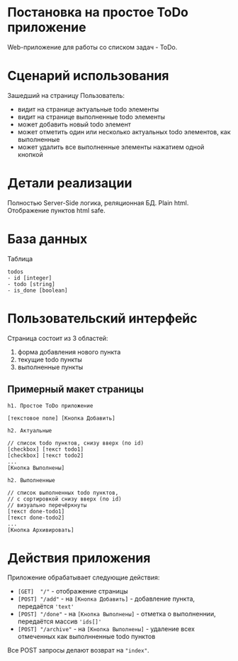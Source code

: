 ﻿Постановка на простое ToDo приложение
=====================================

Web-приложение для работы со списком задач - ToDo.

# Сценарий использования

Зашедший на страницу Пользователь:

 * видит на странице актуальные todo элементы
 * видит на странице выполненные todo элементы
 * может добавить новый todo элемент
 * может отметить один или несколько актуальных todo
элементов, как выполненные
 * может удалить все выполненные элементы нажатием одной кнопкой


# Детали реализации

Полностью Server-Side логика, реляционная БД. Plain html. 
Отображение пунктов html safe.


# База данных

Таблица

    todos
    - id [integer]
    - todo [string]
    - is_done [boolean]

# Пользовательский интерфейс

Страница состоит из 3 областей:

1. форма добавления нового пункта
2. текущие todo пункты
3. выполненные пункты

## Примерный макет страницы

    h1. Простое ToDo приложение

    [текстовое поле] [Кнопка Добавить]

    h2. Актуальные

    // список todo пунктов, снизу вверх (по id)
    [checkbox] [текст todo1]
    [checkbox] [текст todo2]
    ...
    [Кнопка Выполнены]

    h2. Выполненные

    // список выполненных todo пунктов, 
    // с сортировкой снизу вверх (по id)
    // визуально перечёркнуты
    [текст done-todo1]
    [текст done-todo2]
    ...
    [Кнопка Архивировать]


# Действия приложения

Приложение обрабатывает следующие действия:

 * `[GET]  "/"` - отображение страницы
 * `[POST] "/add"` - на `[Кнопка Добавить]` - добавление пункта, передаётся `'text'`
 * `[POST] "/done"` - на `[Кнопка Выполнены]` - отметка о выполненнии, передаётся массив `'ids[]'`
 * `[POST] "/archive"` - на `[Кнопка Выполнены]` - удаление всех отмеченных как выполнненные todo пунктов

Все POST запросы делают возврат на `"index"`.
